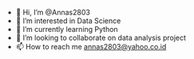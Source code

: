 - 👋 Hi, I’m @Annas2803
- 👀 I’m interested in Data Science
- 🌱 I’m currently learning Python
- 💞️ I’m looking to collaborate on data analysis project
- 📫 How to reach me annas2803@yahoo.co.id

<!---
Annas2803/Annas2803 is a ✨ special ✨ repository because its `README.md` (this file) appears on your GitHub profile.
You can click the Preview link to take a look at your changes.
--->
